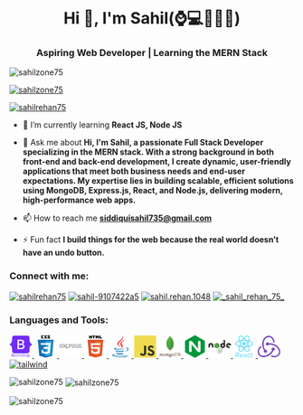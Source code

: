 <h1 align="center">Hi 👋, I'm Sahil(⌚💻🙌😊🍺)</h1>
<h3 align="center">Aspiring Web Developer | Learning the MERN Stack</h3>

<p align="left"> <img src="https://komarev.com/ghpvc/?username=sahilzone75&label=Profile%20views&color=0e75b6&style=flat" alt="sahilzone75" /> </p>

<p align="left"> <a href="https://github.com/ryo-ma/github-profile-trophy"><img src="https://github-profile-trophy.vercel.app/?username=sahilzone75" alt="sahilzone75" /></a> </p>

<p align="left"> <a href="https://twitter.com/sahilrehan75" target="blank"><img src="https://img.shields.io/twitter/follow/sahilrehan75?logo=twitter&style=for-the-badge" alt="sahilrehan75" /></a> </p>

- 🌱 I’m currently learning **React JS, Node JS**

- 💬 Ask me about **Hi, I'm Sahil, a passionate Full Stack Developer specializing in the MERN stack. With a strong background in both front-end and back-end development, I create dynamic, user-friendly applications that meet both business needs and end-user expectations. My expertise lies in building scalable, efficient solutions using MongoDB, Express.js, React, and Node.js, delivering modern, high-performance web apps.**

- 📫 How to reach me **siddiquisahil735@gmail.com**

- ⚡ Fun fact **I build things for the web because the real world doesn’t have an undo button.**

<h3 align="left">Connect with me:</h3>
<p align="left">
<a href="https://twitter.com/sahilrehan75" target="blank"><img align="center" src="https://raw.githubusercontent.com/rahuldkjain/github-profile-readme-generator/master/src/images/icons/Social/twitter.svg" alt="sahilrehan75" height="30" width="40" /></a>
<a href="https://linkedin.com/in/sahil-9107422a5" target="blank"><img align="center" src="https://raw.githubusercontent.com/rahuldkjain/github-profile-readme-generator/master/src/images/icons/Social/linked-in-alt.svg" alt="sahil-9107422a5" height="30" width="40" /></a>
<a href="https://fb.com/sahil.rehan.1048" target="blank"><img align="center" src="https://raw.githubusercontent.com/rahuldkjain/github-profile-readme-generator/master/src/images/icons/Social/facebook.svg" alt="sahil.rehan.1048" height="30" width="40" /></a>
<a href="https://instagram.com/_sahil_rehan_75_" target="blank"><img align="center" src="https://raw.githubusercontent.com/rahuldkjain/github-profile-readme-generator/master/src/images/icons/Social/instagram.svg" alt="_sahil_rehan_75_" height="30" width="40" /></a>
</p>

<h3 align="left">Languages and Tools:</h3>
<p align="left"> <a href="https://getbootstrap.com" target="_blank" rel="noreferrer"> <img src="https://raw.githubusercontent.com/devicons/devicon/master/icons/bootstrap/bootstrap-plain-wordmark.svg" alt="bootstrap" width="40" height="40"/> </a> <a href="https://www.w3schools.com/css/" target="_blank" rel="noreferrer"> <img src="https://raw.githubusercontent.com/devicons/devicon/master/icons/css3/css3-original-wordmark.svg" alt="css3" width="40" height="40"/> </a> <a href="https://expressjs.com" target="_blank" rel="noreferrer"> <img src="https://raw.githubusercontent.com/devicons/devicon/master/icons/express/express-original-wordmark.svg" alt="express" width="40" height="40"/> </a> <a href="https://www.w3.org/html/" target="_blank" rel="noreferrer"> <img src="https://raw.githubusercontent.com/devicons/devicon/master/icons/html5/html5-original-wordmark.svg" alt="html5" width="40" height="40"/> </a> <a href="https://www.java.com" target="_blank" rel="noreferrer"> <img src="https://raw.githubusercontent.com/devicons/devicon/master/icons/java/java-original.svg" alt="java" width="40" height="40"/> </a> <a href="https://developer.mozilla.org/en-US/docs/Web/JavaScript" target="_blank" rel="noreferrer"> <img src="https://raw.githubusercontent.com/devicons/devicon/master/icons/javascript/javascript-original.svg" alt="javascript" width="40" height="40"/> </a> <a href="https://www.mongodb.com/" target="_blank" rel="noreferrer"> <img src="https://raw.githubusercontent.com/devicons/devicon/master/icons/mongodb/mongodb-original-wordmark.svg" alt="mongodb" width="40" height="40"/> </a> <a href="https://www.nginx.com" target="_blank" rel="noreferrer"> <img src="https://raw.githubusercontent.com/devicons/devicon/master/icons/nginx/nginx-original.svg" alt="nginx" width="40" height="40"/> </a> <a href="https://nodejs.org" target="_blank" rel="noreferrer"> <img src="https://raw.githubusercontent.com/devicons/devicon/master/icons/nodejs/nodejs-original-wordmark.svg" alt="nodejs" width="40" height="40"/> </a> <a href="https://reactjs.org/" target="_blank" rel="noreferrer"> <img src="https://raw.githubusercontent.com/devicons/devicon/master/icons/react/react-original-wordmark.svg" alt="react" width="40" height="40"/> </a> <a href="https://redux.js.org" target="_blank" rel="noreferrer"> <img src="https://raw.githubusercontent.com/devicons/devicon/master/icons/redux/redux-original.svg" alt="redux" width="40" height="40"/> </a> <a href="https://tailwindcss.com/" target="_blank" rel="noreferrer"> <img src="https://www.vectorlogo.zone/logos/tailwindcss/tailwindcss-icon.svg" alt="tailwind" width="40" height="40"/> </a> </p>

<p><img align="left" src="https://github-readme-stats.vercel.app/api/top-langs?username=sahilzone75&show_icons=true&locale=en&layout=compact" alt="sahilzone75" /></p>

<p>&nbsp;<img align="center" src="https://github-readme-stats.vercel.app/api?username=sahilzone75&show_icons=true&locale=en" alt="sahilzone75" /></p>

<p><img align="center" src="https://github-readme-streak-stats.herokuapp.com/?user=sahilzone75&" alt="sahilzone75" /></p>
